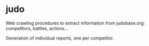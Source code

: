 # judo
Web crawling procedures to extract information from judobase.org: competitors, battles, actions...  

Generation of individual reports, one per competitor.
